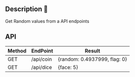 ## Description 📖
Get Random values from a API endpoints

## API

Method|EndPoint|Result
-|-|-
GET|/api/coin| {random: 0.4937999, flag: 0}
GET|/api/dice| {face: 5}
